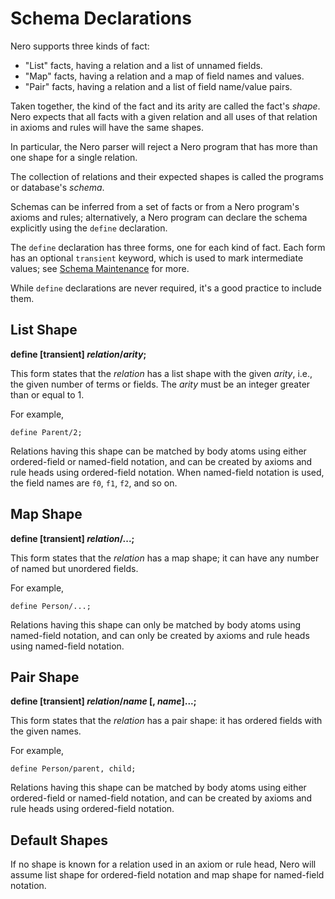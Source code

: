 # Schema Declarations

Nero supports three kinds of fact:

- "List" facts, having a relation and a list of unnamed fields.
- "Map" facts, having a relation and a map of field names and values.
- "Pair" facts, having a relation and a list of field name/value pairs.

Taken together, the kind of the fact and its arity are called the fact's
*shape*.  Nero expects that all facts with a given relation and all
uses of that relation in axioms and rules will have the same shapes.

In particular, the Nero parser will reject a Nero program that has more
than one shape for a single relation.

The collection of relations and their expected shapes is called the 
programs or database's *schema*.

Schemas can be inferred from a set of facts or from a Nero program's
axioms and rules; alternatively, a Nero program can declare the schema
explicitly using the `define` declaration.

The `define` declaration has three forms, one for each kind of fact.
Each form has an optional `transient` keyword, which is used to
mark intermediate values; see 
[Schema Maintenance](schema_maintenance.md) for more.

While `define` declarations are never required, it's a good practice to
include them.

## List Shape

**define \[transient] *relation*/*arity*;**

This form states that the *relation* has a list shape with the given
*arity*, i.e., the given number of terms or fields.  The *arity* must be
an integer greater than or equal to 1.

For example,

`define Parent/2;`

Relations having this shape can be matched by body atoms using either 
ordered-field or named-field notation, and can be created by axioms and
rule heads using ordered-field notation.  When named-field notation
is used, the field names are `f0`, `f1`, `f2`, and so on.

## Map Shape

**define \[transient] *relation*/...;**

This form states that the *relation* has a map shape; it can have any 
number of named but unordered fields.

For example,

`define Person/...;`

Relations having this shape can only be matched by body atoms using 
named-field notation, and can only be created by axioms and
rule heads using named-field notation.

## Pair Shape

**define \[transient] *relation*/*name* \[, *name*]...;**

This form states that the *relation* has a pair shape: it has ordered
fields with the given names.

For example,

`define Person/parent, child;`

Relations having this shape can be matched by body atoms using either
ordered-field or named-field notation, and can be created by axioms and
rule heads using ordered-field notation. 

## Default Shapes

If no shape is known for a relation used in an axiom or rule head, Nero
will assume list shape for ordered-field notation and map shape for
named-field notation.





